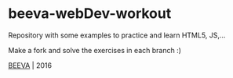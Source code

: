 # beeva-webDev-workout
Repository with some examples to practice and learn HTML5, JS,...

Make a fork and solve the exercises in each branch :)

[BEEVA](https://www.beeva.com) | 2016
